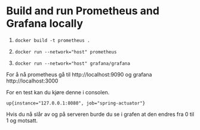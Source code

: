 # Build and run Prometheus and Grafana locally
1.     docker build -t prometheus . 
2.     docker run --network="host" prometheus
3.     docker run --network="host" grafana/grafana

For å nå prometheus gå til http://localhost:9090 og grafana http://localhost:3000

For en test kan du kjøre denne i consolen.

    up{instance="127.0.0.1:8080", job="spring-actuator"}

Hvis du nå slår av og på serveren burde du se i grafen at den endres fra 0 til 1 og motsatt. 